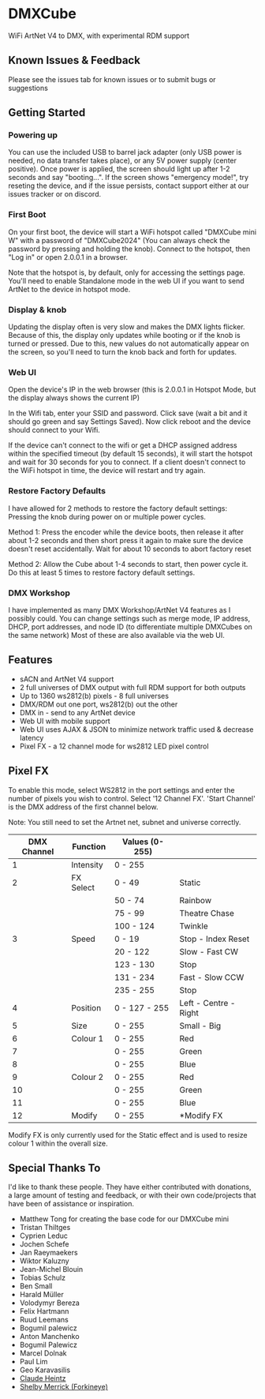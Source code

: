 # DMXCube

WiFi ArtNet V4 to DMX, with experimental RDM support

## Known Issues & Feedback

Please see the issues tab for known issues or to submit bugs or suggestions

## Getting Started

### Powering up

You can use the included USB to barrel jack adapter (only USB power is needed, no data transfer takes place), or any 5V power supply (center positive).
Once power is applied, the screen should light up after 1-2 seconds and say "booting...".
If the screen shows "emergency mode!", try reseting the device, and if the issue persists, contact support either at our issues tracker or on discord.

### First Boot

On your first boot, the device will start a WiFi hotspot called "DMXCube mini W" with a password of "DMXCube2024" (You can always check the password by pressing and holding the knob). Connect to the hotspot, then "Log in" or open 2.0.0.1 in a browser.

Note that the hotspot is, by default, only for accessing the settings page. You'll need to enable Standalone mode in the web UI if you want to send ArtNet to the device in hotspot mode.

### Display & knob

Updating the display often is very slow and makes the DMX lights flicker. Because of this, the display only updates while booting or if the knob is turned or pressed. Due to this, new values do not automatically appear on the screen, so you'll need to turn the knob back and forth for updates.

### Web UI

Open the device's IP in the web browser (this is 2.0.0.1 in Hotspot Mode, but the display always shows the current IP)

In the Wifi tab, enter your SSID and password. Click save (wait a bit and it should go green and say Settings Saved). Now click reboot and the device should connect to your Wifi.

If the device can't connect to the wifi or get a DHCP assigned address within the specified timeout (by default 15 seconds), it will start the hotspot and wait for 30 seconds for you to connect. If a client doesn't connect to the WiFi hotspot in time, the device will restart and try again.

### Restore Factory Defaults

I have allowed for 2 methods to restore the factory default settings: Pressing the knob during power on or multiple power cycles.

Method 1: Press the encoder while the device boots, then release it after about 1-2 seconds and then short press it again to make sure the device doesn't reset accidentally. Wait for about 10 seconds to abort factory reset

Method 2: Allow the Cube about 1-4 seconds to start, then power cycle it. Do this at least 5 times to restore factory default settings.

### DMX Workshop

I have implemented as many DMX Workshop/ArtNet V4 features as I possibly could. You can change settings such as merge mode, IP address, DHCP, port addresses, and node ID (to differentiate multiple DMXCubes on the same network)  Most of these are also available via the web UI.

## Features

- sACN and ArtNet V4 support
- 2 full universes of DMX output with full RDM support for both outputs
- Up to 1360 ws2812(b) pixels - 8 full universes
- DMX/RDM out one port, ws2812(b) out the other
- DMX in - send to any ArtNet device
- Web UI with mobile support
- Web UI uses AJAX & JSON to minimize network traffic used & decrease latency
- Pixel FX - a 12 channel mode for ws2812 LED pixel control

## Pixel FX

To enable this mode, select WS2812 in the port settings and enter the number of pixels you wish to control.  Select '12 Channel FX'. 'Start Channel' is the DMX address of the first channel below.

Note: You still need to set the Artnet net, subnet and universe correctly.

| DMX Channel | Function  | Values (0-255) |                       |
| ----------- | --------- | -------------- | --------------------- |
| 1           | Intensity | 0 - 255        |                       |
| 2           | FX Select | 0 - 49         | Static                |
|             |           | 50 - 74        | Rainbow               |
|             |           | 75 - 99        | Theatre Chase         |
|             |           | 100 - 124      | Twinkle               |
| 3           | Speed     | 0 - 19         | Stop - Index Reset    |
|             |           | 20 - 122       | Slow - Fast CW        |
|             |           | 123 - 130      | Stop                  |
|             |           | 131 - 234      | Fast - Slow CCW       |
|             |           | 235 - 255      | Stop                  |
| 4           | Position  | 0 - 127 - 255  | Left - Centre - Right |
| 5           | Size      | 0 - 255        | Small - Big           |
| 6           | Colour 1  | 0 - 255        | Red                   |
| 7           |           | 0 - 255        | Green                 |
| 8           |           | 0 - 255        | Blue                  |
| 9           | Colour 2  | 0 - 255        | Red                   |
| 10          |           | 0 - 255        | Green                 |
| 11          |           | 0 - 255        | Blue                  |
| 12          | Modify    | 0 - 255        | *Modify FX            |

Modify FX is only currently used for the Static effect and is used to resize colour 1 within the overall size.

## Special Thanks To

I'd like to thank these people.  They have either contributed with donations, a large amount of testing and feedback, or with their own code/projects that have been of assistance or inspiration.

- Matthew Tong for creating the base code for our DMXCube mini
- Tristan Thiltges
- Cyprien Leduc
- Jochen Schefe
- Jan Raeymaekers
- Wiktor Kaluzny
- Jean-Michel Blouin
- Tobias Schulz
- Ben Small
- Harald Müller
- Volodymyr Bereza
- Felix Hartmann
- Ruud Leemans
- Bogumil palewicz
- Anton Manchenko
- Bogumil Palewicz
- Marcel Dolnak
- Paul Lim
- Geo Karavasilis
- [Claude Heintz](https://github.com/claudeheintz/)
- [Shelby Merrick (Forkineye)](https://github.com/forkineye)
